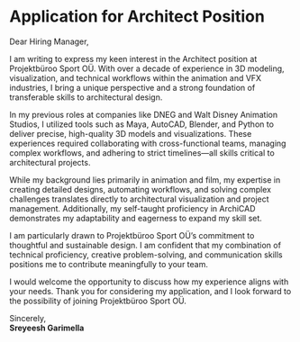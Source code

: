 # Application for Architect Position

Dear Hiring Manager,  

I am writing to express my keen interest in the Architect position at Projektbüroo Sport OÜ. With over a decade of experience in 3D modeling, visualization, and technical workflows within the animation and VFX industries, I bring a unique perspective and a strong foundation of transferable skills to architectural design.  

In my previous roles at companies like DNEG and Walt Disney Animation Studios, I utilized tools such as Maya, AutoCAD, Blender, and Python to deliver precise, high-quality 3D models and visualizations. These experiences required collaborating with cross-functional teams, managing complex workflows, and adhering to strict timelines—all skills critical to architectural projects.  

While my background lies primarily in animation and film, my expertise in creating detailed designs, automating workflows, and solving complex challenges translates directly to architectural visualization and project management. Additionally, my self-taught proficiency in ArchiCAD demonstrates my adaptability and eagerness to expand my skill set.  

I am particularly drawn to Projektbüroo Sport OÜ’s commitment to thoughtful and sustainable design. I am confident that my combination of technical proficiency, creative problem-solving, and communication skills positions me to contribute meaningfully to your team.  

I would welcome the opportunity to discuss how my experience aligns with your needs. Thank you for considering my application, and I look forward to the possibility of joining Projektbüroo Sport OÜ.  

Sincerely,  
**Sreyeesh Garimella**
